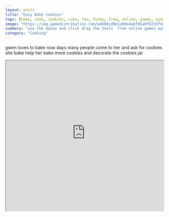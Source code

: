 ```yaml
---
layout: posts
title: "Easy Bake Cookies"
tags: [bake, cook, cookies, cute, fun, funny, free, online, games, oyna, game, free, games, play, play, games]
image: "https://img.gamedistribution.com/a4666cd9e1ab0e4abf05a0fb232f4ad3.jpg"
summary: "use the mouse and click drag the tools  free online games oyna game free games play play games"
category: "Cooking"
---
```


gwen loves to bake now days many people come to her and ask for cookies she bake help her bake more cookies and decorate the cookies jar

<iframe width="100%" height="480px;" src="https://flash.gamedistribution.com?game=a4666cd9e1ab0e4abf05a0fb232f4ad3"></iframe>
